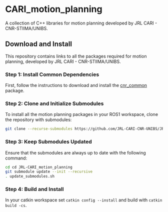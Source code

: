 # CARI_motion_planning

A collection of C++ libraries for motion planning developed by JRL CARI - CNR-STIIMA/UNIBS.

## Download and Install

This repository contains links to all the packages required for motion planning, developed by JRL CARI - CNR-STIIMA/UNIBS.

### Step 1: Install Common Dependencies

First, follow the instructions to download and install the [cnr_common](https://github.com/JRL-CARI-CNR-UNIBS/cnr_common) package.

### Step 2: Clone and Initialize Submodules

To install all the motion planning packages in your ROS1 workspace, clone the repository with submodules:

```bash
git clone --recurse-submodules https://github.com/JRL-CARI-CNR-UNIBS/JRL-CARI_motion_planning.git 
```

### Step 3: Keep Submodules Updated

Ensure that the submodules are always up to date with the following command:

```bash
cd cd JRL-CARI_motion_planning
git submodule update --init --recursive
. update_submodules.sh

```

### Step 4: Build and Install
In your catkin workspace set `catkin config --install` and build with `catkin build -cs`.
